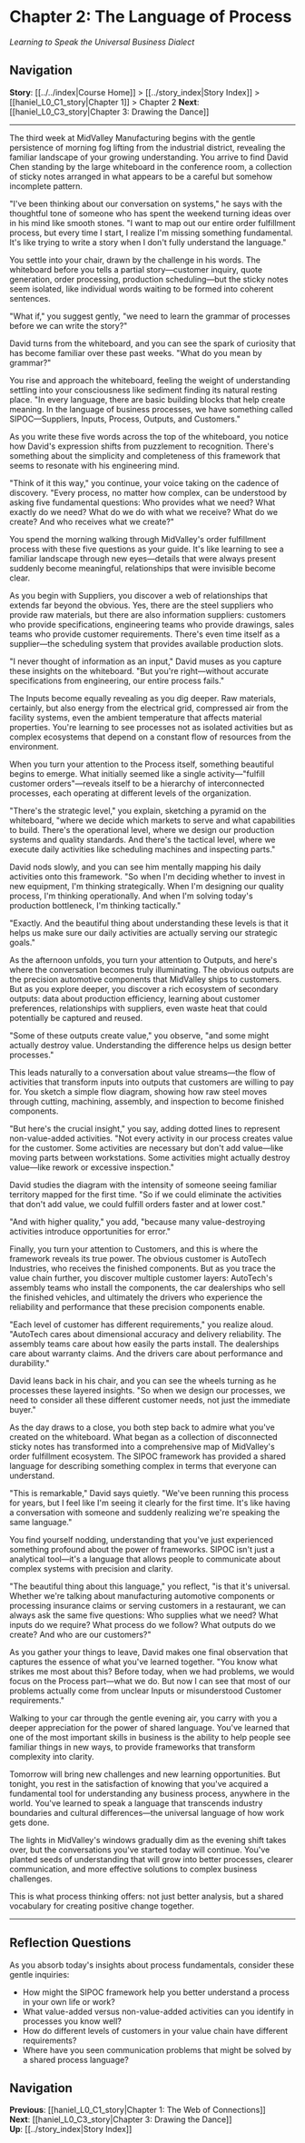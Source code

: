 # Chapter 2: The Language of Process
*Learning to Speak the Universal Business Dialect*

## Navigation
**Story**: [[../../index|Course Home]] > [[../story_index|Story Index]] > [[haniel_L0_C1_story|Chapter 1]] > Chapter 2
**Next**: [[haniel_L0_C3_story|Chapter 3: Drawing the Dance]]

---

The third week at MidValley Manufacturing begins with the gentle persistence of morning fog lifting from the industrial district, revealing the familiar landscape of your growing understanding. You arrive to find David Chen standing by the large whiteboard in the conference room, a collection of sticky notes arranged in what appears to be a careful but somehow incomplete pattern.

"I've been thinking about our conversation on systems," he says with the thoughtful tone of someone who has spent the weekend turning ideas over in his mind like smooth stones. "I want to map out our entire order fulfillment process, but every time I start, I realize I'm missing something fundamental. It's like trying to write a story when I don't fully understand the language."

You settle into your chair, drawn by the challenge in his words. The whiteboard before you tells a partial story—customer inquiry, quote generation, order processing, production scheduling—but the sticky notes seem isolated, like individual words waiting to be formed into coherent sentences.

"What if," you suggest gently, "we need to learn the grammar of processes before we can write the story?"

David turns from the whiteboard, and you can see the spark of curiosity that has become familiar over these past weeks. "What do you mean by grammar?"

You rise and approach the whiteboard, feeling the weight of understanding settling into your consciousness like sediment finding its natural resting place. "In every language, there are basic building blocks that help create meaning. In the language of business processes, we have something called SIPOC—Suppliers, Inputs, Process, Outputs, and Customers."

As you write these five words across the top of the whiteboard, you notice how David's expression shifts from puzzlement to recognition. There's something about the simplicity and completeness of this framework that seems to resonate with his engineering mind.

"Think of it this way," you continue, your voice taking on the cadence of discovery. "Every process, no matter how complex, can be understood by asking five fundamental questions: Who provides what we need? What exactly do we need? What do we do with what we receive? What do we create? And who receives what we create?"

You spend the morning walking through MidValley's order fulfillment process with these five questions as your guide. It's like learning to see a familiar landscape through new eyes—details that were always present suddenly become meaningful, relationships that were invisible become clear.

As you begin with Suppliers, you discover a web of relationships that extends far beyond the obvious. Yes, there are the steel suppliers who provide raw materials, but there are also information suppliers: customers who provide specifications, engineering teams who provide drawings, sales teams who provide customer requirements. There's even time itself as a supplier—the scheduling system that provides available production slots.

"I never thought of information as an input," David muses as you capture these insights on the whiteboard. "But you're right—without accurate specifications from engineering, our entire process fails."

The Inputs become equally revealing as you dig deeper. Raw materials, certainly, but also energy from the electrical grid, compressed air from the facility systems, even the ambient temperature that affects material properties. You're learning to see processes not as isolated activities but as complex ecosystems that depend on a constant flow of resources from the environment.

When you turn your attention to the Process itself, something beautiful begins to emerge. What initially seemed like a single activity—"fulfill customer orders"—reveals itself to be a hierarchy of interconnected processes, each operating at different levels of the organization.

"There's the strategic level," you explain, sketching a pyramid on the whiteboard, "where we decide which markets to serve and what capabilities to build. There's the operational level, where we design our production systems and quality standards. And there's the tactical level, where we execute daily activities like scheduling machines and inspecting parts."

David nods slowly, and you can see him mentally mapping his daily activities onto this framework. "So when I'm deciding whether to invest in new equipment, I'm thinking strategically. When I'm designing our quality process, I'm thinking operationally. And when I'm solving today's production bottleneck, I'm thinking tactically."

"Exactly. And the beautiful thing about understanding these levels is that it helps us make sure our daily activities are actually serving our strategic goals."

As the afternoon unfolds, you turn your attention to Outputs, and here's where the conversation becomes truly illuminating. The obvious outputs are the precision automotive components that MidValley ships to customers. But as you explore deeper, you discover a rich ecosystem of secondary outputs: data about production efficiency, learning about customer preferences, relationships with suppliers, even waste heat that could potentially be captured and reused.

"Some of these outputs create value," you observe, "and some might actually destroy value. Understanding the difference helps us design better processes."

This leads naturally to a conversation about value streams—the flow of activities that transform inputs into outputs that customers are willing to pay for. You sketch a simple flow diagram, showing how raw steel moves through cutting, machining, assembly, and inspection to become finished components.

"But here's the crucial insight," you say, adding dotted lines to represent non-value-added activities. "Not every activity in our process creates value for the customer. Some activities are necessary but don't add value—like moving parts between workstations. Some activities might actually destroy value—like rework or excessive inspection."

David studies the diagram with the intensity of someone seeing familiar territory mapped for the first time. "So if we could eliminate the activities that don't add value, we could fulfill orders faster and at lower cost."

"And with higher quality," you add, "because many value-destroying activities introduce opportunities for error."

Finally, you turn your attention to Customers, and this is where the framework reveals its true power. The obvious customer is AutoTech Industries, who receives the finished components. But as you trace the value chain further, you discover multiple customer layers: AutoTech's assembly teams who install the components, the car dealerships who sell the finished vehicles, and ultimately the drivers who experience the reliability and performance that these precision components enable.

"Each level of customer has different requirements," you realize aloud. "AutoTech cares about dimensional accuracy and delivery reliability. The assembly teams care about how easily the parts install. The dealerships care about warranty claims. And the drivers care about performance and durability."

David leans back in his chair, and you can see the wheels turning as he processes these layered insights. "So when we design our processes, we need to consider all these different customer needs, not just the immediate buyer."

As the day draws to a close, you both step back to admire what you've created on the whiteboard. What began as a collection of disconnected sticky notes has transformed into a comprehensive map of MidValley's order fulfillment ecosystem. The SIPOC framework has provided a shared language for describing something complex in terms that everyone can understand.

"This is remarkable," David says quietly. "We've been running this process for years, but I feel like I'm seeing it clearly for the first time. It's like having a conversation with someone and suddenly realizing we're speaking the same language."

You find yourself nodding, understanding that you've just experienced something profound about the power of frameworks. SIPOC isn't just a analytical tool—it's a language that allows people to communicate about complex systems with precision and clarity.

"The beautiful thing about this language," you reflect, "is that it's universal. Whether we're talking about manufacturing automotive components or processing insurance claims or serving customers in a restaurant, we can always ask the same five questions: Who supplies what we need? What inputs do we require? What process do we follow? What outputs do we create? And who are our customers?"

As you gather your things to leave, David makes one final observation that captures the essence of what you've learned together. "You know what strikes me most about this? Before today, when we had problems, we would focus on the Process part—what we do. But now I can see that most of our problems actually come from unclear Inputs or misunderstood Customer requirements."

Walking to your car through the gentle evening air, you carry with you a deeper appreciation for the power of shared language. You've learned that one of the most important skills in business is the ability to help people see familiar things in new ways, to provide frameworks that transform complexity into clarity.

Tomorrow will bring new challenges and new learning opportunities. But tonight, you rest in the satisfaction of knowing that you've acquired a fundamental tool for understanding any business process, anywhere in the world. You've learned to speak a language that transcends industry boundaries and cultural differences—the universal language of how work gets done.

The lights in MidValley's windows gradually dim as the evening shift takes over, but the conversations you've started today will continue. You've planted seeds of understanding that will grow into better processes, clearer communication, and more effective solutions to complex business challenges.

This is what process thinking offers: not just better analysis, but a shared vocabulary for creating positive change together.

---

## Reflection Questions

As you absorb today's insights about process fundamentals, consider these gentle inquiries:

- How might the SIPOC framework help you better understand a process in your own life or work?
- What value-added versus non-value-added activities can you identify in processes you know well?
- How do different levels of customers in your value chain have different requirements?
- Where have you seen communication problems that might be solved by a shared process language?

## Navigation
**Previous**: [[haniel_L0_C1_story|Chapter 1: The Web of Connections]]  
**Next**: [[haniel_L0_C3_story|Chapter 3: Drawing the Dance]]  
**Up**: [[../story_index|Story Index]]